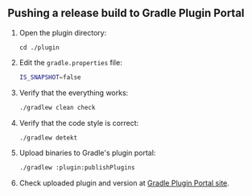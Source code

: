 ## Pushing a release build to Gradle Plugin Portal

1. Open the plugin directory:
    ```
    cd ./plugin
    ```
1. Edit the `gradle.properties` file:
   ```bash
   IS_SNAPSHOT=false
   ```
1. Verify that the everything works:
   ```bash
   ./gradlew clean check
   ```
1. Verify that the code style is correct:
   ```bash
   ./gradlew detekt
   ``` 
1. Upload binaries to Gradle's plugin portal:
   ```bash
   ./gradlew :plugin:publishPlugins
   ```
1. Check uploaded plugin and version at [Gradle Plugin Portal site](https://plugins.gradle.org/plugin/ru.cian.rustore-publish-gradle-plugin).
